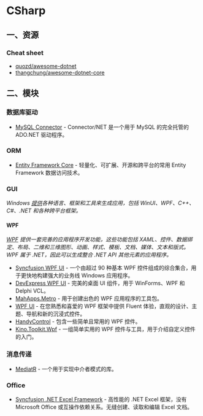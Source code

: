 # CSharp

## 一、资源

### Cheat sheet

- [quozd/awesome-dotnet](https://github.com/quozd/awesome-dotnet)
- [thangchung/awesome-dotnet-core](https://github.com/thangchung/awesome-dotnet-core)

## 二、模块

### 数据库驱动

- [MySQL Connector](https://dev.mysql.com/doc/connector-net/en/) - Connector/NET 是一个用于 MySQL 的完全托管的 ADO.NET 驱动程序。

### ORM

- [Entity Framework Core](https://github.com/dotnet/efcore) - 轻量化、可扩展、开源和跨平台的常用 Entity Framework 数据访问技术。

### GUI

*Windows [提供](https://learn.microsoft.com/zh-cn/windows/apps/get-started/)各种语言、框架和工具来生成应用，包括 WinUI、WPF、C++、C#、.NET 和各种跨平台框架。*

#### WPF

*[WPF](https://learn.microsoft.com/zh-cn/dotnet/desktop/wpf/overview/) 提供一套完善的应用程序开发功能，这些功能包括 XAML、控件、数据绑定、布局、二维和三维图形、动画、样式、模板、文档、媒体、文本和版式。WPF 属于 .NET，因此可以生成整合 .NET API 其他元素的应用程序。*

- [Syncfusion WPF UI](https://help.syncfusion.com/wpf/welcome-to-syncfusion-essential-wpf) - 一个由超过 90 种基本 WPF 控件组成的综合集合，用于更快地构建强大的业务线 Windows 应用程序。
- [DevExpress WPF UI](https://docs.devexpress.com/WPF/7875/wpf-controls) - 完美的桌面 UI 组件，用于 WinForms、WPF 和 Delphi VCL。
- [MahApps.Metro](https://github.com/MahApps/MahApps.Metro) - 用于创建出色的 WPF 应用程序的工具包。
- [WPF UI](https://github.com/lepoco/wpfui) - 在您熟悉和喜爱的 WPF 框架中提供 Fluent 体验，直观的设计、主题、导航和新的沉浸式控件。
- [HandyControl](https://github.com/HandyOrg/HandyControl) - 包含一些简单且常用的 WPF 控件。
- [Kino.Toolkit.Wpf](https://github.com/DinoChan/Kino.Toolkit.Wpf) - 一组简单实用的 WPF 控件与工具，用于介绍自定义控件的入门。

### 消息传递

- [MediatR](https://github.com/jbogard/MediatR) - 一个用于实现中介者模式的库。

### Office

- [Syncfusion .NET Excel Framework](https://www.syncfusion.com/document-processing/excel-framework/net) - 高性能的 .NET Excel 框架，没有 Microsoft Office 或互操作依赖关系。无缝创建、读取和编辑 Excel 文档。

